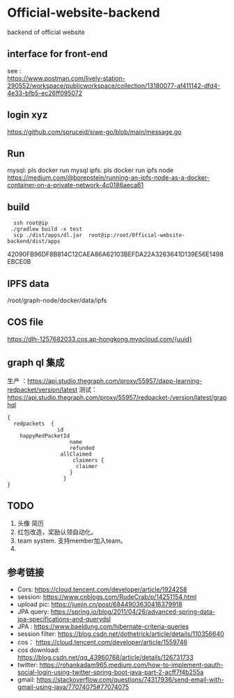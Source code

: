 # Official-website-backend
backend  of official website

## interface for front-end
see :  
https://www.postman.com/lively-station-290552/workspace/publicworkspace/collection/13180077-af411142-dfd4-4e33-bfb5-ec26ff095072 

## login xyz
https://github.com/spruceid/siwe-go/blob/main/message.go


## Run
 mysql: pls docker run mysql 
 ipfs:  pls docker run ipfs node 
 https://medium.com/@borepstein/running-an-ipfs-node-as-a-docker-container-on-a-private-network-4c0186aeca61

## build
```
  ssh root@ip
 ./gradlew build -x test
  scp ./dist/apps/dl.jar  root@ip:/root/Official-website-backend/dist/apps

```
42090FB96DF8B814C12CAEA86A62103BEFDA22A3263641D139E56E1498EBCE0B
## IPFS data
/root/graph-node/docker/data/ipfs

## COS file 
https://dlh-1257682033.cos.ap-hongkong.myqcloud.com/{uuid}

## graph ql 集成
生产 ：https://api.studio.thegraph.com/proxy/55957/dapp-learning-redpacket/version/latest
测试： https://api.studio.thegraph.com/proxy/55957/redpacket-/version/latest/graphql

```agsl
{
  redpackets  {
                id   
    happyRedPacketId
    				name
                    refunded
                 allClaimed  
                     claimers {
                      claimer
                    } 
                  }
}
```

## TODO
1. 头像 简历
2. 红包改造，奖励认领自动化。
3. team system. 支持member加入team。 
4.

## 参考链接
- Cors: https://cloud.tencent.com/developer/article/1924258
- session: https://www.cnblogs.com/RudeCrab/p/14251154.html
- upload pic: https://juejin.cn/post/6844903630416379918  
- JPA query: https://spring.io/blog/2011/04/26/advanced-spring-data-jpa-specifications-and-querydsl
-  JPA :  https://www.baeldung.com/hibernate-criteria-queries
- session filter:  https://blog.csdn.net/dothetrick/article/details/110356640
- cos： https://cloud.tencent.com/developer/article/1559746
- cos download: https://blog.csdn.net/qq_43960768/article/details/126731733 
- twitter: https://rohankadam965.medium.com/how-to-implement-oauth-social-login-using-twitter-spring-boot-java-part-2-acff7f4b255a
- gmail: https://stackoverflow.com/questions/74317936/send-email-with-gmail-using-java/77074075#77074075